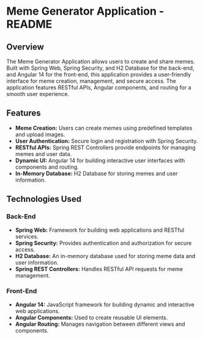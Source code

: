 # Meme Generator Application - README

## Overview

The Meme Generator Application allows users to create and share memes. Built with Spring Web, Spring Security, and H2 Database for the back-end, and Angular 14 for the front-end, this application provides a user-friendly interface for meme creation, management, and secure access. The application features RESTful APIs, Angular components, and routing for a smooth user experience.

## Features

- **Meme Creation:** Users can create memes using predefined templates and upload images.
- **User Authentication:** Secure login and registration with Spring Security.
- **RESTful APIs:** Spring REST Controllers provide endpoints for managing memes and user data.
- **Dynamic UI:** Angular 14 for building interactive user interfaces with components and routing.
- **In-Memory Database:** H2 Database for storing memes and user information.

## Technologies Used

### Back-End

- **Spring Web:** Framework for building web applications and RESTful services.
- **Spring Security:** Provides authentication and authorization for secure access.
- **H2 Database:** An in-memory database used for storing meme data and user information.
- **Spring REST Controllers:** Handles RESTful API requests for meme management.

### Front-End

- **Angular 14:** JavaScript framework for building dynamic and interactive web applications.
- **Angular Components:** Used to create reusable UI elements.
- **Angular Routing:** Manages navigation between different views and components.
